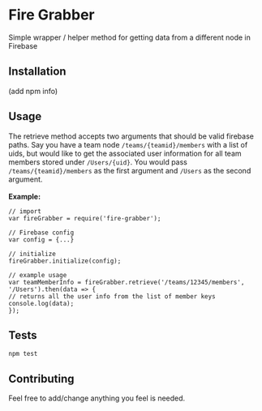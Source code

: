 Fire Grabber
=========

Simple wrapper / helper method for getting data from a different node in Firebase

## Installation

  (add npm info)

## Usage
The retrieve method accepts two arguments that should be valid firebase paths. 
Say you have a team node `/teams/{teamid}/members` with a list of uids, but would like to get the associated user
information for all team members stored under `/Users/{uid}`. You would pass `/teams/{teamid}/members` as the first argument and `/Users` as the second argument. <br><br>
<b>Example:</b><br>

    // import
    var fireGrabber = require('fire-grabber');
    
    // Firebase config
    var config = {...}
    
    // initialize
    fireGrabber.initialize(config);
    
    // example usage
    var teamMemberInfo = fireGrabber.retrieve('/teams/12345/members', '/Users').then(data => {
    // returns all the user info from the list of member keys
    console.log(data);
    });

## Tests

  `npm test`

## Contributing

Feel free to add/change anything you feel is needed. 
